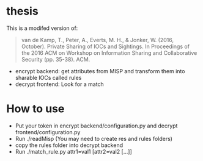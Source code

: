 # thesis
This is a modifed version of:
> van de Kamp, T., Peter, A., Everts, M. H., & Jonker, W. (2016, October). Private Sharing of IOCs and Sightings. In Proceedings of the 2016 ACM on Workshop on Information Sharing and Collaborative Security (pp. 35-38). ACM.

- encrypt backend: get attributes from MISP and transform them into sharable IOCs called rules
- decrypt frontend: Look for a match

# How to use
- Put your token in encrypt backend/configuration.py and decrypt frontend/configuration.py
- Run ./readMisp (You may need to create res and rules folders)
- copy the rules folder into decrypt backend
- Run ./match_rule.py attr1=val1 [attr2=val2 [...]]
